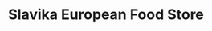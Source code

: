 ---
title: "Slavika European Food Store"
url: /grimsby/slavika-european-food-store/
shop: Lebensmittel
---